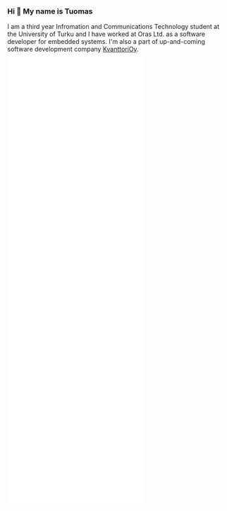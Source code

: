 ### Hi 👋 My name is Tuomas
I am a third year Infromation and Communications Technology student at the University of Turku and I have worked at Oras Ltd. as a software developer for embedded systems. I'm also a part of up-and-coming software development company [KvanttoriOy](https://kvanttori.fi).
![Metrics](https://github.com/tumrin/tumrin/blob/master/github-metrics.svg)
